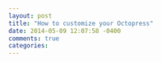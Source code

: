 ```yaml
---
layout: post
title: "How to customize your Octopress"
date: 2014-05-09 12:07:58 -0400
comments: true
categories: 
---
```

